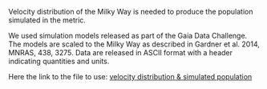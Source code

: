 Velocity distribution of the Milky Way is needed to produce the population simulated in the metric. 

We used simulation models released as part of the Gaia Data Challenge. 
The models are scaled to the Milky Way as described in Gardner et al. 2014, MNRAS, 438, 3275.
Data are released in ASCII format with a header indicating quantities and units.

Here the link to the file to use:
[velocity distribution & simulated population](https://www.dropbox.com/scl/fo/mdd4myhvgc80zjgjxwp1w/h?dl=0&rlkey=t56qrn78w4bdecrx07wwdslqg) 
